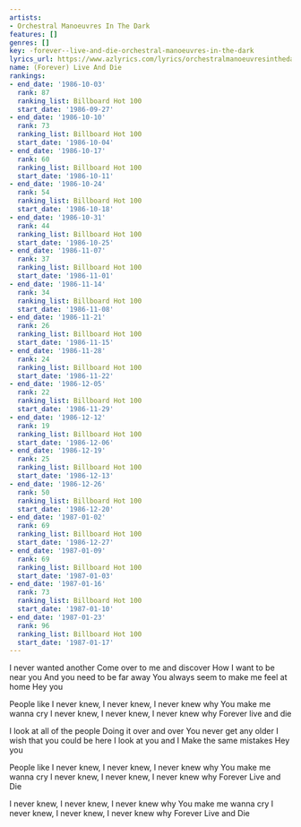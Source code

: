 ```yaml
---
artists:
- Orchestral Manoeuvres In The Dark
features: []
genres: []
key: -forever--live-and-die-orchestral-manoeuvres-in-the-dark
lyrics_url: https://www.azlyrics.com/lyrics/orchestralmanoeuvresinthedark/foreverliveanddie.html
name: (Forever) Live And Die
rankings:
- end_date: '1986-10-03'
  rank: 87
  ranking_list: Billboard Hot 100
  start_date: '1986-09-27'
- end_date: '1986-10-10'
  rank: 73
  ranking_list: Billboard Hot 100
  start_date: '1986-10-04'
- end_date: '1986-10-17'
  rank: 60
  ranking_list: Billboard Hot 100
  start_date: '1986-10-11'
- end_date: '1986-10-24'
  rank: 54
  ranking_list: Billboard Hot 100
  start_date: '1986-10-18'
- end_date: '1986-10-31'
  rank: 44
  ranking_list: Billboard Hot 100
  start_date: '1986-10-25'
- end_date: '1986-11-07'
  rank: 37
  ranking_list: Billboard Hot 100
  start_date: '1986-11-01'
- end_date: '1986-11-14'
  rank: 34
  ranking_list: Billboard Hot 100
  start_date: '1986-11-08'
- end_date: '1986-11-21'
  rank: 26
  ranking_list: Billboard Hot 100
  start_date: '1986-11-15'
- end_date: '1986-11-28'
  rank: 24
  ranking_list: Billboard Hot 100
  start_date: '1986-11-22'
- end_date: '1986-12-05'
  rank: 22
  ranking_list: Billboard Hot 100
  start_date: '1986-11-29'
- end_date: '1986-12-12'
  rank: 19
  ranking_list: Billboard Hot 100
  start_date: '1986-12-06'
- end_date: '1986-12-19'
  rank: 25
  ranking_list: Billboard Hot 100
  start_date: '1986-12-13'
- end_date: '1986-12-26'
  rank: 50
  ranking_list: Billboard Hot 100
  start_date: '1986-12-20'
- end_date: '1987-01-02'
  rank: 69
  ranking_list: Billboard Hot 100
  start_date: '1986-12-27'
- end_date: '1987-01-09'
  rank: 69
  ranking_list: Billboard Hot 100
  start_date: '1987-01-03'
- end_date: '1987-01-16'
  rank: 73
  ranking_list: Billboard Hot 100
  start_date: '1987-01-10'
- end_date: '1987-01-23'
  rank: 96
  ranking_list: Billboard Hot 100
  start_date: '1987-01-17'
---
```


I never wanted another
Come over to me and discover
How I want to be near you
And you need to be far away
You always seem to make me feel at home
Hey you

People like
I never knew, I never knew, I never knew why
You make me wanna cry
I never knew, I never knew, I never knew why
Forever live and die

I look at all of the people
Doing it over and over
You never get any older
I wish that you could be here
I look at you and I
Make the same mistakes
Hey you

People like
I never knew, I never knew, I never knew why
You make me wanna cry
I never knew, I never knew, I never knew why
Forever Live and Die

I never knew, I never knew, I never knew why
You make me wanna cry
I never knew, I never knew, I never knew why
Forever Live and Die





